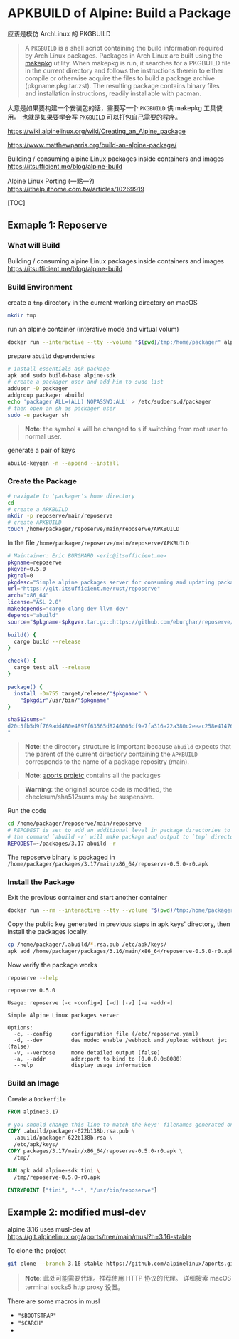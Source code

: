 # APKBUILD of Alpine: Build a Package 

应该是模仿 ArchLinux 的 PKGBUILD 

> A `PKGBUILD` is a shell script containing the build information required by Arch Linux packages.
> Packages in Arch Linux are built using the [makepkg](https://wiki.archlinux.org/title/Makepkg) utility. When makepkg is run, it searches for a PKGBUILD file in the current directory and follows the instructions therein to either compile or otherwise acquire the files to build a package archive (pkgname.pkg.tar.zst). The resulting package contains binary files and installation instructions, readily installable with pacman.

大意是如果要构建一个安装包的话，需要写一个 `PKGBUILD` 供 makepkg 工具使用。
也就是如果要学会写 `PKGBUILD` 可以打包自己需要的程序。

https://wiki.alpinelinux.org/wiki/Creating_an_Alpine_package

https://www.matthewparris.org/build-an-alpine-package/

Building / consuming alpine Linux packages inside containers and images https://itsufficient.me/blog/alpine-build 

Alpine Linux Porting (一點一?) https://ithelp.ithome.com.tw/articles/10269919

[TOC]

## Exmaple 1: Reposerve 

### What will Build 

Building / consuming alpine Linux packages inside containers and images <https://itsufficient.me/blog/alpine-build> 

### Build Environment 

create a `tmp` directory in the current working directory on macOS

```bash 
mkdir tmp 
```

run an alpine container (interative mode and virtual volum)

```bash 
docker run --interactive --tty --volume "$(pwd)/tmp:/home/packager" alpine:3.16 sh 
```

prepare `abuild` dependencies 

```bash 
# install essentials apk package
apk add sudo build-base alpine-sdk
# create a packager user and add him to sudo list
adduser -D packager
addgroup packager abuild
echo 'packager ALL=(ALL) NOPASSWD:ALL' > /etc/sudoers.d/packager
# then open an sh as packager user
sudo -u packager sh
```

> **Note**: the symbol `#`  will be changed to `$` if switching from root user to normal user. 

generate a pair of keys 

```bash 
abuild-keygen -n --append --install
```


### Create the Package 

```bash 
# navigate to 'packager's home directory 
cd 
# create a APKBUILD 
mkdir -p reposerve/main/reposerve
# create ​APKBUILD
touch /home/​packager/​reposerve/​main/​reposerve/​APKBUILD
```

In the file `/home/packager/reposerve/main/reposerve/​APKBUILD`

```bash 
# Maintainer: Eric BURGHARD <eric@itsufficient.me>
pkgname=reposerve
pkgver=0.5.0
pkgrel=0
pkgdesc="Simple alpine packages server for consuming and updating packages in CI/CD"
url="https://git.itsufficient.me/rust/reposerve"
arch="x86_64"
license="ASL 2.0"
makedepends="cargo clang-dev llvm-dev"
depends="abuild"
source="$pkgname-$pkgver.tar.gz::https://github.com/eburghar/reposerve/archive/refs/tags/$pkgver.tar.gz"

build() {
  cargo build --release
}

check() {
  cargo test all --release
}

package() {
  install -Dm755 target/release/"$pkgname" \
    "$pkgdir"/usr/bin/"$pkgname"
}

sha512sums="
d20c5fb5d9f769add480e4897f63565d8240005df9e7fa316a22a380c2eeac258e41476ec6936d0af4ea51e6f0639316448ba06c586ab08b3c321601fe3abb87  reposerve-0.5.0.tar.gz
"
```

> **Note**: the directory structure is important because `abuild` expects that the parent of the current directiory containing the `APKBUILD` corresponds 
> to the name of a package repositry (main). 

> **Note**: [aports projetc](https://github.com/alpinelinux/aports) contains all the packages

> **Warning**: the original source code is modified, the checksum/sha512sums may be suspensive. 

Run the code 

```bash 
cd /home/packager/reposerve/main/reposerve
# REPODEST is set to add an additional level in package directories to represent alpine version
# the command `abuild -r` will make package and output to `tmp` directory
REPODEST=~/packages/3.17 abuild -r
```

The reposerve binary is packaged in `/home/packager/packages/3.17/main/x86_64/reposerve-0.5.0-r0.apk`


### Install the Package 

Exit the previous container and start another container 

```bash
docker run --rm --interactive --tty --volume "$(pwd)/tmp:/home/packager" alpine:3.16 sh
```

Copy the public key generated in previous steps in apk keys' directory, then install the packages locally. 

```bash
cp /home/packager/.abuild/*.rsa.pub /etc/apk/keys/
apk add /home/packager/packages/3.16/main/x86_64/reposerve-0.5.0-r0.apk
```

Now verify the package works 

```bash
reposerve --help
```

```
reposerve 0.5.0

Usage: reposerve [-c <config>] [-d] [-v] [-a <addr>]

Simple Alpine Linux packages server

Options:
  -c, --config      configuration file (/etc/reposerve.yaml)
  -d, --dev         dev mode: enable /webhook and /upload without jwt (false)
  -v, --verbose     more detailed output (false)
  -a, --addr        addr:port to bind to (0.0.0.0:8080)
  --help            display usage information
```

### Build an Image 

Create a `Dockerfile` 

```dockerfile
FROM alpine:3.17

# you should change this line to match the keys' filenames generated on previous step
COPY .abuild/packager-622b138b.rsa.pub \
  .abuild/packager-622b138b.rsa \
  /etc/apk/keys/
COPY packages/3.17/main/x86_64/reposerve-0.5.0-r0.apk \
  /tmp/

RUN apk add alpine-sdk tini \
  /tmp/reposerve-0.5.0-r0.apk

ENTRYPOINT ["tini", "--", "/usr/bin/reposerve"]
```


## Example 2: modified musl-dev 

alpine 3.16 uses musl-dev at https://git.alpinelinux.org/aports/tree/main/musl?h=3.16-stable

To clone the project 

```bash
git clone --branch 3.16-stable https://github.com/alpinelinux/aports.git
```

> **Note**: 此处可能需要代理。推荐使用 HTTP 协议的代理。
> 详细搜索 macOS terminal socks5 http proxy 设置。

There are some macros in musl 

- `"$BOOTSTRAP"`
- `"$CARCH"`
- 